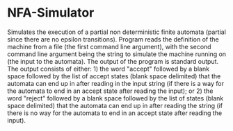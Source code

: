 # NFA-Simulator

Simulates the execution of a partial non deterministic finite automata (partial since there are
no epsilon transitions). 
Program reads the definition of the machine from a file (the first command line argument), with
the second command line argument being the string to simulate the machine running on (the input to the
automata). The output of the program is standard output. The output consists of
either: 1) the word "accept" followed by a blank space followed by the list of accept states (blank space
delimited) that the automata can end up in after reading in the input string (if there is a way for the
automata to end in an accept state after reading the input); or 2) the word "reject" followed by a blank
space followed by the list of states (blank space delimited) that the automata can end up in after reading
the string (if there is no way for the automata to end in an accept state after reading the input). 
